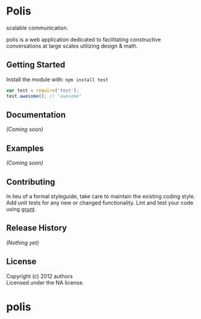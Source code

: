 # Polis

scalable communication.

polis is a web application dedicated to facilitating constructive conversations at large scales utilizing design & math.

## Getting Started
Install the module with: `npm install test`

```javascript
var test = require('test');
test.awesome(); // "awesome"
```

## Documentation
_(Coming soon)_

## Examples
_(Coming soon)_

## Contributing
In lieu of a formal styleguide, take care to maintain the existing coding style. Add unit tests for any new or changed functionality. Lint and test your code using [grunt](https://github.com/gruntjs/grunt).

## Release History
_(Nothing yet)_

## License
Copyright (c) 2012 authors  
Licensed under the NA license.

polis
=====


